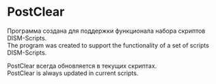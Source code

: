 # PostClear

Программа создана для поддержки функционала набора скриптов DISM-Scripts.\
The program was created to support the functionality of a set of scripts DISM-Scripts.

PostClear всегда обновляется в текущих скриптах.\
PostClear is always updated in current scripts.
